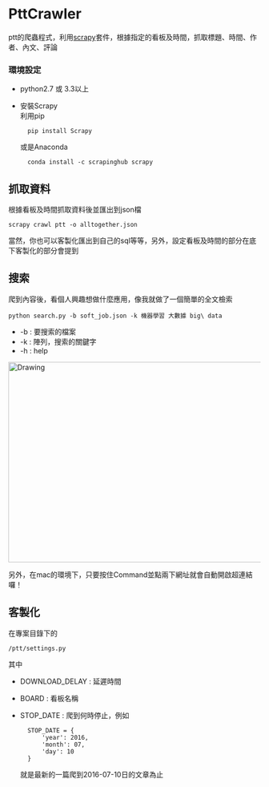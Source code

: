 # PttCrawler  
ptt的爬蟲程式，利用[scrapy](http://doc.scrapy.org/en/latest/intro/install.html)套件，根據指定的看板及時間，抓取標題、時間、作者、內文、評論  

### 環境設定
+ python2.7 或 3.3以上
+ 安裝Scrapy  
    利用pip  

        pip install Scrapy
    或是Anaconda  

        conda install -c scrapinghub scrapy

## 抓取資料
根據看板及時間抓取資料後並匯出到json檔

	scrapy crawl ptt -o alltogether.json
當然，你也可以客製化匯出到自己的sql等等，另外，設定看板及時間的部分在底下客製化的部分會提到
## 搜索
爬到內容後，看個人興趣想做什麼應用，像我就做了一個簡單的全文檢索

    python search.py -b soft_job.json -k 機器學習 大數據 big\ data

+ -b : 要搜索的檔案
+ -k : 陣列，搜索的關鍵字
+ -h : help

<img src="http://i.imgur.com/1mZg2rV.png" alt="Drawing" width = "600" height = "400" />

另外，在mac的環境下，只要按住Command並點兩下網址就會自動開啟超連結囉！
## 客製化
在專案目錄下的

    /ptt/settings.py
其中
+ DOWNLOAD_DELAY : 延遲時間
+ BOARD : 看板名稱
+ STOP_DATE : 爬到何時停止，例如

        STOP_DATE = {
	        'year': 2016,
	        'month': 07,
	        'day': 10
        }
    就是最新的一篇爬到2016-07-10日的文章為止
